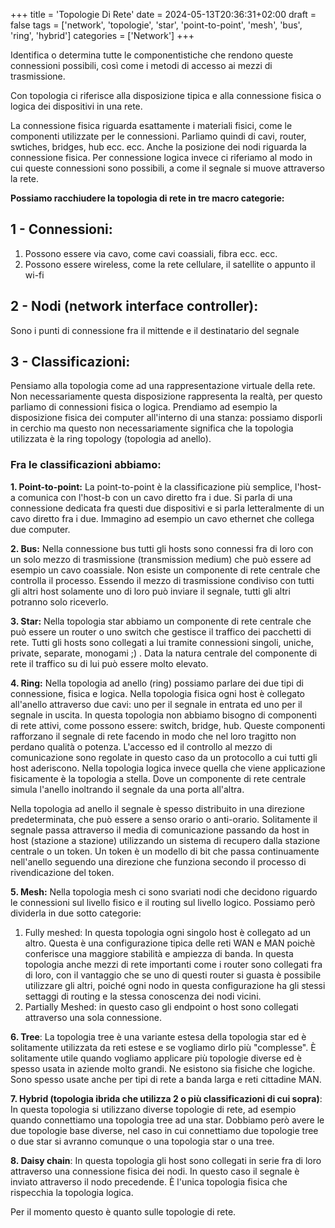 +++
title = 'Topologie Di Rete'
date = 2024-05-13T20:36:31+02:00
draft = false
tags = ['network', 'topologie', 'star', 'point-to-point', 'mesh', 'bus', 'ring', 'hybrid']
categories = ['Network']
+++

Identifica o determina tutte le componentistiche che rendono queste connessioni possibili, così come i metodi di accesso ai mezzi di trasmissione. 

Con topologia ci riferisce alla disposizione tipica e alla connessione fisica o logica dei dispositivi in una rete. 

La connessione fisica riguarda esattamente i materiali fisici, come le componenti utilizzate per le connessioni. Parliamo quindi di cavi, router, swtiches, bridges, hub ecc. ecc. Anche la posizione dei nodi riguarda la connessione fisica. Per connessione logica invece ci riferiamo al modo in cui queste connessioni sono possibili, a come il segnale si muove attraverso la rete. 

**Possiamo racchiudere la topologia di rete in tre macro categorie:**

## 1 - Connessioni: 
1. Possono essere via cavo, come cavi coassiali, fibra ecc. ecc.
2. Possono essere wireless, come la rete cellulare, il satellite o appunto il wi-fi

## 2 - Nodi (network interface controller):
Sono i punti di connessione fra il mittende e il destinatario del segnale

## 3 - Classificazioni: 

Pensiamo alla topologia come ad una rappresentazione virtuale della rete. Non necessariamente questa disposizione rappresenta la realtà, per questo parliamo di connessioni fisica o logica. Prendiamo ad esempio la disposizione fisica dei computer all'interno di una stanza: possiamo disporli in cerchio ma questo non necessariamente significa che la topologia utilizzata è la ring topology (topologia ad anello). 

### Fra le classificazioni abbiamo: 

**1. Point-to-point:**
La point-to-point è la classificazione più semplice, l'host-a comunica con l'host-b con un cavo diretto fra i due. Si parla di una connessione dedicata fra questi due dispositivi e si parla letteralmente di un cavo diretto fra i due. Immagino ad esempio un cavo ethernet che collega due computer.

**2. Bus:**
Nella connessione bus tutti gli hosts sono connessi fra di loro con un solo mezzo di trasmissione (transmission medium) che può essere ad esempio un cavo coassiale. Non esiste un componente di rete centrale che controlla il processo. Essendo il mezzo di trasmissione condiviso con tutti gli altri host solamente uno di loro può inviare il segnale, tutti gli altri potranno solo riceverlo. 

**3. Star:** 
Nella topologia star abbiamo un componente di rete centrale che può essere un router o uno switch che gestisce il traffico dei pacchetti di rete. Tutti gli hosts sono collegati a lui tramite connessioni singoli, uniche, private, separate, monogami ;) . Data la natura centrale del componente di rete il traffico su di lui può essere molto elevato. 

**4. Ring:** 
Nella topologia ad anello (ring) possiamo parlare dei due tipi di connessione, fisica e logica. 
Nella topologia fisica ogni host è collegato all'anello attraverso due cavi: uno per il segnale in entrata ed uno per il segnale in uscita. In questa topologia non abbiamo bisogno di componenti di rete attivi, come possono essere: switch, bridge, hub. Queste componenti rafforzano il segnale di rete facendo in modo che nel loro tragitto non perdano qualità o potenza. L'accesso ed il controllo al mezzo di comunicazione sono regolate in questo caso da un protocollo a cui tutti gli host aderiscono. 
Nella topologia logica invece quella che viene applicazione fisicamente è la topologia a stella. Dove un componente di rete centrale simula l'anello inoltrando il segnale da una porta all'altra. 

Nella topologia ad anello il segnale è spesso distribuito in una direzione predeterminata, che può essere a senso orario o anti-orario. Solitamente il segnale passa attraverso il media di comunicazione passando da host in host (stazione a stazione) utilizzando un sistema di recupero dalla stazione centrale o un token. Un token è un modello di bit che passa continuamente nell'anello seguendo una direzione che funziona secondo il processo di rivendicazione del token. 

**5. Mesh:** 
Nella topologia mesh ci sono svariati nodi che decidono riguardo le connessioni sul livello fisico e il routing sul livello logico. Possiamo però dividerla in due sotto categorie: 
1. Fully meshed: In questa topologia ogni singolo host è collegato ad un altro. Questa è una configurazione tipica delle reti WAN e MAN poichè conferisce una maggiore stabilità e ampiezza di banda. In questa topologia anche mezzi di rete importanti come i router sono collegati fra di loro, con il vantaggio che se uno di questi router si guasta è possibile utilizzare gli altri, poiché ogni nodo in questa configurazione ha gli stessi settaggi di routing e la stessa conoscenza dei nodi vicini. 
2. Partially Meshed: in questo caso gli endpoint o host sono collegati attraverso una sola connessione.

**6. Tree**: 
La topologia tree è una variante estesa della topologia star ed è solitamente utilizzata da reti estese e se vogliamo dirlo più "complesse". È solitamente utile quando vogliamo applicare più topologie diverse ed è spesso usata in aziende molto grandi. Ne esistono sia fisiche che logiche. Sono spesso usate anche per tipi di rete a banda larga e reti cittadine MAN. 


**7. Hybrid (topologia ibrida che utilizza 2 o più classificazioni di cui sopra)**: 
In questa topologia si utilizzano diverse topologie di rete, ad esempio quando connettiamo una topologia tree ad una star. Dobbiamo però avere le due topologie base diverse, nel caso in cui connettiamo due topologie tree o due star si avranno comunque o una topologia star o una tree. 


**8. Daisy chain**: 
In questa topologia gli host sono collegati in serie fra di loro attraverso una connessione fisica dei nodi. In questo caso il segnale è inviato attraverso il nodo precedende. È l'unica topologia fisica che rispecchia la topologia logica. 

Per il momento questo è quanto sulle topologie di rete.


